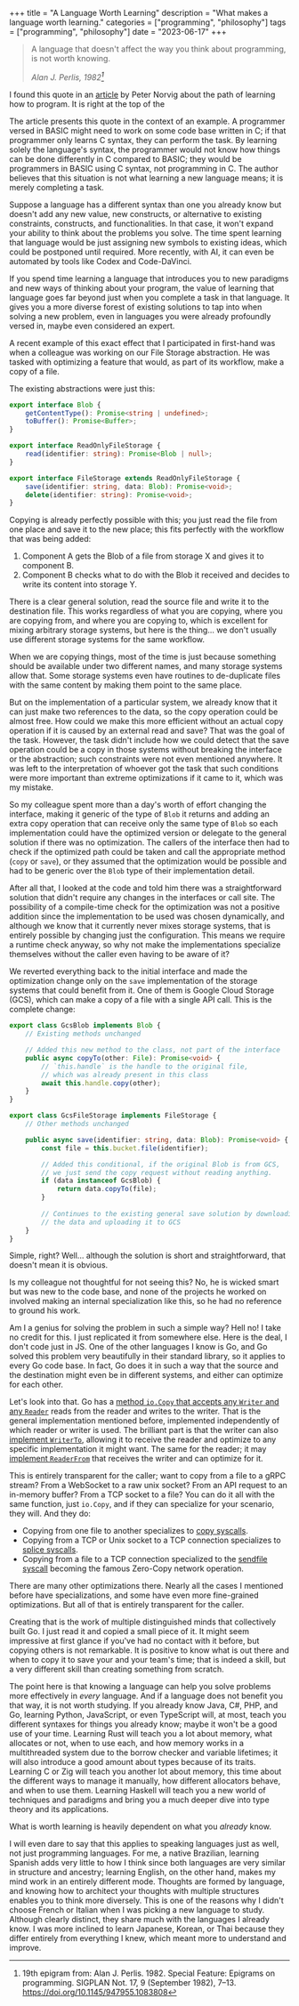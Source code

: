 +++
title = "A Language Worth Learning"
description = "What makes a language worth learning."
categories = ["programming", "philosophy"]
tags = ["programming", "philosophy"]
date = "2023-06-17"
+++
> A language that doesn't affect the way you think about programming, is not worth knowing.
> 
> _Alan J. Perlis, 1982[^1]_

[^1]: 19th epigram from: Alan J. Perlis. 1982. Special Feature: Epigrams on programming. SIGPLAN Not. 17, 9 (September 1982), 7–13. https://doi.org/10.1145/947955.1083808

I found this quote in an [article](http://www.norvig.com/21-days.html) by Peter Norvig about the path of learning how to program. It is right at the top of the 

The article presents this quote in the context of an example. A programmer versed in BASIC might need to work on some code base written in C; if that programmer only learns C syntax, they can perform the task. By learning solely the language's syntax, the programmer would not know how things can be done differently in C compared to BASIC; they would be programmers in BASIC using C syntax, not programming in C.
The author believes that this situation is not what learning a new language means; it is merely completing a task.

Suppose a language has a different syntax than one you already know but doesn't add any new value, new constructs, or alternative to existing constraints, constructs, and functionalities. In that case, it won't expand your ability to think about the problems you solve. The time spent learning that language would be just assigning new symbols to existing ideas, which could be postponed until required. More recently, with AI, it can even be automated by tools like Codex and Code-DaVinci.

If you spend time learning a language that introduces you to new paradigms and new ways of thinking about your program, the value of learning that language goes far beyond just when you complete a task in that language. It gives you a more diverse forest of existing solutions to tap into when solving a new problem, even in languages you were already profoundly versed in, maybe even considered an expert.

A recent example of this exact effect that I participated in first-hand was when a colleague was working on our File Storage abstraction. He was tasked with optimizing a feature that would, as part of its workflow, make a copy of a file.

The existing abstractions were just this:

```ts
export interface Blob {
    getContentType(): Promise<string | undefined>;
    toBuffer(): Promise<Buffer>;
}

export interface ReadOnlyFileStorage {
    read(identifier: string): Promise<Blob | null>;
}

export interface FileStorage extends ReadOnlyFileStorage {
    save(identifier: string, data: Blob): Promise<void>;
    delete(identifier: string): Promise<void>;
}
```

Copying is already perfectly possible with this; you just read the file from one place and save it to the new place; this fits perfectly with the workflow that was being added:

1. Component A gets the Blob of a file from storage X and gives it to component B.
1. Component B checks what to do with the Blob it received and decides to write its content into storage Y.

There is a clear general solution, read the source file and write it to the destination file. This works regardless of what you are copying, where you are copying from, and where you are copying to, which is excellent for mixing arbitrary storage systems, but here is the thing... we don't usually use different storage systems for the same workflow.

When we are copying things, most of the time is just because something should be available under two different names, and many storage systems allow that. Some storage systems even have routines to de-duplicate files with the same content by making them point to the same place.

But on the implementation of a particular system, we already know that it can just make two references to the data, so the copy operation could be almost free. How could we make this more efficient without an actual copy operation if it is caused by an external read and save? That was the goal of the task. However, the task didn't include how we could detect that the save operation could be a copy in those systems without breaking the interface or the abstraction; such constraints were not even mentioned anywhere. It was left to the interpretation of whoever got the task that such conditions were more important than extreme optimizations if it came to it, which was my mistake.

So my colleague spent more than a day's worth of effort changing the interface, making it generic of the type of `Blob` it returns and adding an extra copy operation that can receive only the same type of `Blob` so each implementation could have the optimized version or delegate to the general solution if there was no optimization. The callers of the interface then had to check if the optimized path could be taken and call the appropriate method (`copy` or `save`), or they assumed that the optimization would be possible and had to be generic over the `Blob` type of their implementation detail.

After all that, I looked at the code and told him there was a straightforward solution that didn't require any changes in the interfaces or call site. The possibility of a compile-time check for the optimization was not a positive addition since the implementation to be used was chosen dynamically, and although we know that it currently never mixes storage systems, that is entirely possible by changing just the configuration. This means we require a runtime check anyway, so why not make the implementations specialize themselves without the caller even having to be aware of it?

We reverted everything back to the initial interface and made the optimization change only on the `save` implementation of the storage systems that could benefit from it. One of them is Google Cloud Storage (GCS), which can make a copy of a file with a single API call. This is the complete change:

```ts
export class GcsBlob implements Blob {
    // Existing methods unchanged

    // Added this new method to the class, not part of the interface
    public async copyTo(other: File): Promise<void> {
        // `this.handle` is the handle to the original file,
        // which was already present in this class
        await this.handle.copy(other);
    }
}

export class GcsFileStorage implements FileStorage {
    // Other methods unchanged

    public async save(identifier: string, data: Blob): Promise<void> {
        const file = this.bucket.file(identifier);

        // Added this conditional, if the original Blob is from GCS,
        // we just send the copy request without reading anything.
        if (data instanceof GcsBlob) {
            return data.copyTo(file);
        }
        
        // Continues to the existing general save solution by downloading
        // the data and uploading it to GCS
    }
}
```

Simple, right? Well... although the solution is short and straightforward, that doesn't mean it is obvious.

Is my colleague not thoughtful for not seeing this? No, he is wicked smart but was new to the code base, and none of the projects he worked on involved making an internal specialization like this, so he had no reference to ground his work.

Am I a genius for solving the problem in such a simple way?
Hell no! I take no credit for this. I just replicated it from somewhere else.
Here is the deal, I don't code just in JS. One of the other languages I know is Go,
and Go solved this problem very beautifully in their standard library, so it applies to every Go code base.
In fact, Go does it in such a way that the source and the destination might even be in different systems,
and either can optimize for each other.

Let's look into that. Go has a [method `io.Copy` that accepts any `Writer` and any `Reader`][io.Copy src]
reads from the reader and writes to the writer. That is the general implementation mentioned before,
implemented independently of which reader or writer is used. The brilliant part is that the writer can
also [implement `WriterTo`][WriterTo optimization], allowing it to receive the reader and optimize to
any specific implementation it might want. The same for the reader;
it may [implement `ReaderFrom`][ReaderFrom optimization] that receives the writer and can optimize for it.

This is entirely transparent for the caller;
want to copy from a file to a gRPC stream?
From a WebSocket to a raw unix socket?
From an API request to an in-memory buffer?
From a TCP socket to a file?
You can do it all with the same function, just `io.Copy`,
and if they can specialize for your scenario, they will. And they do:

- Copying from one file to another specializes to [copy syscalls][file-to-file].
- Copying from a TCP or Unix socket to a TCP connection specializes to [splice syscalls][stream-to-tcp].
- Copying from a file to a TCP connection specialized to the [sendfile syscall][file-to-tcp] becoming the famous Zero-Copy network operation.

There are many other optimizations there. Nearly all the cases I mentioned before have specializations, and some have even more fine-grained optimizations. But all of that is entirely transparent for the caller.

Creating that is the work of multiple distinguished minds that collectively built Go. I just read it and copied a small piece of it. It might seem impressive at first glance if you've had no contact with it before, but copying others is not remarkable. It is positive to know what is out there and when to copy it to save your and your team's time; that is indeed a skill, but a very different skill than creating something from scratch.

The point here is that knowing a language can help you solve problems more effectively in _every_ language. And if a language does not benefit you that way, it is not worth studying. If you already know Java, C#, PHP, and Go, learning Python, JavaScript, or even TypeScript will, at most, teach you different syntaxes for things you already know; maybe it won't be a good use of your time. Learning Rust will teach you a lot about memory, what allocates or not, when to use each, and how memory works in a multithreaded system due to the borrow checker and variable lifetimes; it will also introduce a good amount about types because of its traits. Learning C or Zig will teach you another lot about memory, this time about the different ways to manage it manually, how different allocators behave, and when to use them. Learning Haskell will teach you a new world of techniques and paradigms and bring you a much deeper dive into type theory and its applications.

What is worth learning is heavily dependent on what you _already_ know.

I will even dare to say that this applies to speaking languages just as well, not just programming languages. For me, a native Brazilian, learning Spanish adds very little to how I think since both languages are very similar in structure and ancestry; learning English, on the other hand, makes my mind work in an entirely different mode. Thoughts are formed by language, and knowing how to architect your thoughts with multiple structures enables you to think more diversely.
This is one of the reasons why I didn't choose French or Italian when I was picking a new language to study. Although clearly distinct, they share much with the languages I already know. I was more inclined to learn Japanese, Korean, or Thai because they differ entirely from everything I knew, which meant more to understand and improve.

[io.Copy src]: https://cs.opensource.google/go/go/+/refs/tags/go1.20.5:src/io/io.go;l=373-385;drc=dc8e2a6a8ec94f2c98ba20edd57932eba284efb1
[WriterTo optimization]: https://cs.opensource.google/go/go/+/refs/tags/go1.20.5:src/io/io.go;l=406-410;drc=dc8e2a6a8ec94f2c98ba20edd57932eba284efb1
[ReaderFrom optimization]: https://cs.opensource.google/go/go/+/refs/tags/go1.20.5:src/io/io.go;l=411-414;drc=dc8e2a6a8ec94f2c98ba20edd57932eba284efb1
[file-to-file]: https://cs.opensource.google/go/go/+/refs/tags/go1.20.5:src/os/readfrom_linux.go;l=31-45;drc=0844ff8eef81e124c1fecba82dd5843745427fa4
[stream-to-tcp]: https://cs.opensource.google/go/go/+/refs/tags/go1.20.5:src/net/splice_linux.go;l=12-44;drc=8d6a455df42b016ed2f7071e70718cad940937f9
[file-to-tcp]: https://cs.opensource.google/go/go/+/refs/tags/go1.20.5:src/net/sendfile_linux.go;l=13-53;drc=27c38142756902c9a2e281ff1dd0f2e0a7273f75
